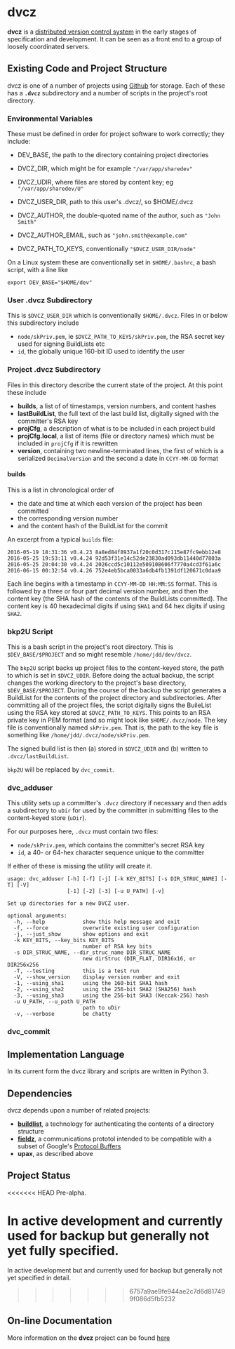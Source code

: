 # dvcz

**dvcz** is a
[distributed version control system](https://en.wikipedia.org/wiki/Distributed_version_control)
in the early stages of specification and development.  It can be seen as
a front end to
a group of loosely coordinated servers.

## Existing Code and Project Structure

dvcz is one of a number of projects using
[Github](https://www.github.com)
for storage.  Each of these has a **`.dvcz`** subdirectory and a number of
scripts in the project's root directory.

### Environmental Variables

These must be defined in order for project software to work correctly;
they include:

* DEV_BASE, the path to the directory containing project directories
* DVCZ_DIR, which might be for example `"/var/app/sharedev"`
* DVCZ_UDIR, where files are stored by content key; eg `"/var/app/sharedev/U"`

* DVCZ_USER_DIR, path to this user's .dvcz/, so $HOME/.dvcz
* DVCZ_AUTHOR, the double-quoted name of the author, such as `"John Smith"`
* DVCZ_AUTHOR_EMAIL, such as `"john.smith@example.com"`
* DVCZ_PATH_TO_KEYS, conventionally `"$DVCZ_USER_DIR/node"`

On a Linux system these are conventionally set in `$HOME/.bashrc`, a bash
script, with a line like

    export DEV_BASE="$HOME/dev"

### User .dvcz Subdirectory

This is `$DVCZ_USER_DIR` which is conventionally `$HOME/.dvcz`.  Files in or
below this subdirectory include

* `node/skPriv.pem`, ie `$DVCZ_PATH_TO_KEYS/skPriv.pem`, the RSA secret key
    used for signing BuildLists etc
* `id`, the globally unique 160-bit ID used to identify the user

### Project .dvcz Subdirectory

Files in this directory describe the current state of the project.  At
this point these include

* **builds**, a list of of timestamps, version numbers, and content hashes
* **lastBuildList**, the full text of the last build list, digitally signed
with the committer's RSA key
* **projCfg**, a description of what is to be included in each project build
* **projCfg.local**, a list of items (file or directory names)
    which must be included in `projCfg` if it is rewritten
* **version**, containing two newline-terminated lines, the first of which
    is a serialized `DecimalVersion` and the second a date in `CCYY-MM-DD`
    format

#### builds

This is a list in chronological order of

* the date and time at which each version of the project has been committed
* the corresponding version number
* and the content hash of the BuildList for the commit

An excerpt from a typical `builds` file:

    2016-05-19 18:31:36 v0.4.23 8a8ed84f8937a1f20c0d317c115e87fc9ebb12e8
    2016-05-25 19:53:11 v0.4.24 92d53f31e14c52de23830ad093db11440d77803a
    2016-05-25 20:04:30 v0.4.24 2026ccd5c10112e509108606f7770a4cd3f61a6c
    2016-06-15 00:32:54 v0.4.26 752e4eb5bca0033a6db4fb1391df120671c0daa9

Each line begins with a timestamp in `CCYY-MM-DD HH:MM:SS` format.
This is followed by a three or four part decimal version number, and
then the content key (the SHA hash of the contents of the BuildLists
committed).  The content key is 40 hexadecimal digits if using `SHA1`
and 64 hex digits if using `SHA2`.

### bkp2U Script

This is a bash script in the project's root directory.  This is
`$DEV_BASE/$PROJECT` and so might resemble `/home/jdd/dev/dvcz`.

The `bkp2U` script
backs up project files to the
content-keyed store, the path to which is set in `$DVCZ_UDIR`.   Before
doing the actual backup, the script changes the working directory to
the project's base directory,
`$DEV_BASE/$PROJECT`.  During the course of the backup the script generates a
BuildList for the contents of the project directory and subdirectories.
After committing
all of the project files, the script digitally signs the BuileList
using the RSA key
stored at `$DVCZ_PATH_TO_KEYS`.  This points to an RSA private key in
PEM format (and so might look like `$HOME/.dvcz/node`.  The key file
is conventionally named `skPriv.pem`.  That is, the path to the key
file is something like `/home/jdd/.dvcz/node/skPriv.pem`.

The signed build list is then (a) stored in `$DVCZ_UDIR` and (b) written
to `.dvcz/lastBuildList`.

`bkp2U` will be replaced by `dvc_commit`.

### dvc_adduser

This utility sets up a committer's `.dvcz` directory if necessary and then
adds a subdirectory to `uDir` for used by the committer in submitting files
to the content-keyed store (`uDir`).

For our purposes here, `.dvcz` must contain two files:

* `node/skPriv.pem`, which contains the committer's secret RSA key
* `id`, a 40- or 64-hex character sequence unique to the committer

If either of these is missing the utility will create it.

    usage: dvc_adduser [-h] [-f] [-j] [-k KEY_BITS] [-s DIR_STRUC_NAME] [-T] [-V]
                       [-1] [-2] [-3] [-u U_PATH] [-v]

    Set up directories for a new DVCZ user.

    optional arguments:
      -h, --help            show this help message and exit
      -f, --force           overwrite existing user configuration
      -j, --just_show       show options and exit
      -k KEY_BITS, --key_bits KEY_BITS
                            number of RSA key bits
      -s DIR_STRUC_NAME, --dir_struc_name DIR_STRUC_NAME
                            new dirStruc (DIR_FLAT, DIR16x16, or DIR256x256
      -T, --testing         this is a test run
      -V, --show_version    display version number and exit
      -1, --using_sha1      using the 160-bit SHA1 hash
      -2, --using_sha2      using the 256-bit SHA2 (SHA256) hash
      -3, --using_sha3      using the 256-bit SHA3 (Keccak-256) hash
      -u U_PATH, --u_path U_PATH
                            path to uDir
      -v, --verbose         be chatty

### dvc_commit

## Implementation Language

In its current form the dvcz library and scripts are written in Python 3.

## Dependencies

dvcz depends upon a number of related projects:

* [**buildlist**](https://jddixon.github.io/buildlist), a technology
for authenticating the contents of a directory structure
* [**fieldz**](https://jddixon.github.io/fieldz), a communications
prototol intended to be compatible with a subset of Google's
[Protocol Buffers](https://developers.google.com/protocol-buffers)
* **upax**, as described above

## Project Status

<<<<<<< HEAD
Pre-alpha.

In active development and currently used for backup but
generally not yet fully specified.
=======
In active development but and currently used for backup but
generally not yet specified in detail.
>>>>>>> 6757a9ae9fe944ae2c7d6d817499f086d5fb5232

## On-line Documentation

More information on the **dvcz** project can be found
[here](https://jddixon.github.io/dvcz)
